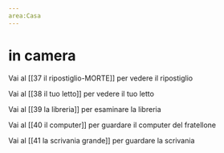 ```yaml
---
area:Casa
---
```

# in camera

Vai al [[37 il ripostiglio-MORTE]] per vedere il ripostiglio

Vai al [[38 il tuo letto]] per vedere il tuo letto

Vai al [[39 la libreria]] per esaminare la libreria

Vai al [[40 il computer]] per guardare il computer del fratellone

Vai al [[41 la scrivania grande]] per guardare la scrivania